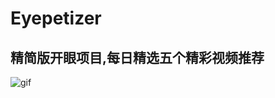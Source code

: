 # Eyepetizer
## 精简版开眼项目,每日精选五个精彩视频推荐
![gif](https://github.com/JANHWA/Eyepetizer/blob/AddautoLayout/gif/display.gif)
